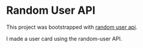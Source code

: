 # Random User API

This project was bootstrapped with [random user api](https://api.randomuser.me).

I made a user card using the random-user API. 